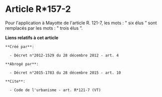 # Article R*157-2

Pour l'application à Mayotte de l'article R. 121-7, les mots : " six élus ” sont remplacés par les mots : " trois élus ”.

**Liens relatifs à cet article**

	**Créé par**:

	  - Décret n°2012-1529 du 28 décembre 2012 - art. 4

	**Abrogé par**:

	  - Décret n°2015-1783 du 28 décembre 2015 - art. 10

	**Cite**:

	  - Code de l'urbanisme - art. R*121-7 (VT)

